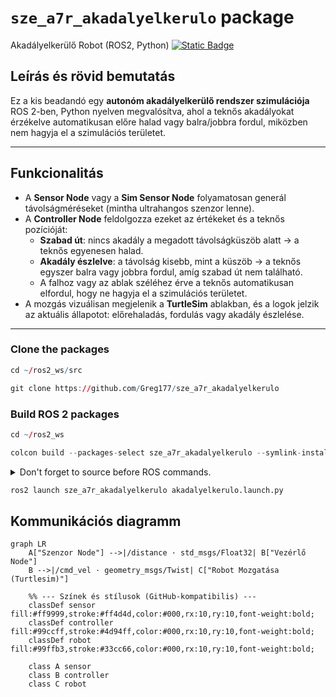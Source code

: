 # `sze_a7r_akadalyelkerulo` package
Akadályelkerülő Robot (ROS2, Python)  [![Static Badge](https://img.shields.io/badge/ROS_2-Humble-34aec5)](https://docs.ros.org/en/humble/)
## Leírás és rövid bemutatás

Ez a kis beadandó egy **autonóm akadályelkerülő rendszer szimulációja** ROS 2-ben, Python nyelven megvalósítva, ahol a teknős akadályokat érzékelve automatikusan előre halad vagy balra/jobbra fordul, miközben nem hagyja el a szimulációs területet.  


---

## Funkcionalitás

- A **Sensor Node** vagy a **Sim Sensor Node** folyamatosan generál távolságméréseket (mintha ultrahangos szenzor lenne).  
- A **Controller Node** feldolgozza ezeket az értékeket és a teknős pozícióját:  
  - **Szabad út**: nincs akadály a megadott távolságküszöb alatt → a teknős egyenesen halad.  
  - **Akadály észlelve**: a távolság kisebb, mint a küszöb → a teknős egyszer balra vagy jobbra fordul, amíg szabad út nem található.  
  - A falhoz vagy az ablak széléhez érve a teknős automatikusan elfordul, hogy ne hagyja el a szimulációs területet.  
- A mozgás vizuálisan megjelenik a **TurtleSim** ablakban, és a logok jelzik az aktuális állapotot: előrehaladás, fordulás vagy akadály észlelése.

---

### Clone the packages
``` r
cd ~/ros2_ws/src
```
``` r
git clone https://github.com/Greg177/sze_a7r_akadalyelkerulo
```

### Build ROS 2 packages
``` r
cd ~/ros2_ws
```
``` r
colcon build --packages-select sze_a7r_akadalyelkerulo --symlink-install
```

<details>
<summary> Don't forget to source before ROS commands.</summary>

``` bash
source /opt/ros/humble/setup.bash
source ~/ros2_ws/install/setup.bash
```
</details>

``` r
ros2 launch sze_a7r_akadalyelkerulo akadalyelkerulo.launch.py
```

## Kommunikációs diagramm

```mermaid
graph LR
    A["Szenzor Node"] -->|/distance · std_msgs/Float32| B["Vezérlő Node"]
    B -->|/cmd_vel · geometry_msgs/Twist| C["Robot Mozgatása (Turtlesim)"]

    %% --- Színek és stílusok (GitHub-kompatibilis) ---
    classDef sensor fill:#ff9999,stroke:#ff4d4d,color:#000,rx:10,ry:10,font-weight:bold;
    classDef controller fill:#99ccff,stroke:#4d94ff,color:#000,rx:10,ry:10,font-weight:bold;
    classDef robot fill:#99ffb3,stroke:#33cc66,color:#000,rx:10,ry:10,font-weight:bold;

    class A sensor
    class B controller
    class C robot
